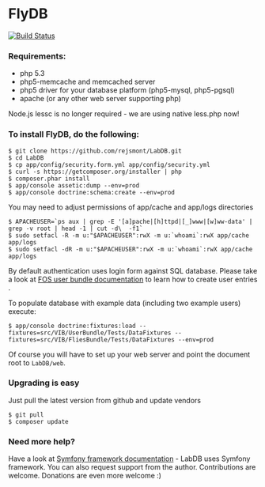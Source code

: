 FlyDB
=========================
[![Build Status](https://travis-ci.org/rejsmont/LabDB.png)](https://travis-ci.org/rejsmont/LabDB)

### Requirements:

* php 5.3
* php5-memcache and memcached server
* php5 driver for your database platform (php5-mysql, php5-pgsql)
* apache (or any other web server supporting php)

Node.js lessc is no longer required - we are using native less.php now!

### To install FlyDB, do the following:

```
$ git clone https://github.com/rejsmont/LabDB.git
$ cd LabDB
$ cp app/config/security.form.yml app/config/security.yml
$ curl -s https://getcomposer.org/installer | php
$ composer.phar install
$ app/console assetic:dump --env=prod
$ app/console doctrine:schema:create --env=prod

```

You may need to adjust permissions of app/cache and app/logs directories

```
$ APACHEUSER=`ps aux | grep -E '[a]pache|[h]ttpd|[_]www|[w]ww-data' | grep -v root | head -1 | cut -d\  -f1`
$ sudo setfacl -R -m u:"$APACHEUSER":rwX -m u:`whoami`:rwX app/cache app/logs
$ sudo setfacl -dR -m u:"$APACHEUSER":rwX -m u:`whoami`:rwX app/cache app/logs

```

By default authentication uses login form against SQL database.
Please take a look at [FOS user bundle documentation](https://github.com/FriendsOfSymfony/FOSUserBundle)
to learn how to create user entries
.

To populate database with example data (including two example users) execute:

```
$ app/console doctrine:fixtures:load --fixtures=src/VIB/UserBundle/Tests/DataFixtures --fixtures=src/VIB/FliesBundle/Tests/DataFixtures --env=prod

```

Of course you will have to set up your web server and point the document root to `LabDB/web`.

### Upgrading is easy

Just pull the latest version from github and update vendors

```
$ git pull
$ composer update 

```

### Need more help?

Have a look at [Symfony framework documentation](http://symfony.com/doc/current/book/index.html) - LabDB uses Symfony
framework. You can also request support from the author. Contributions are welcome. Donations are even more welcome :)
